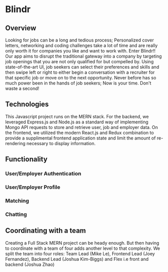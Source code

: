 # Blindr

## Overview
Looking for jobs can be a long and tedious process; Personalized cover letters, networking and coding challenges take a lot of time and are really only worth it for companies you like and want to work with. Enter Blindr!! Our app aims to disrupt the traditional gateway into a company by targeting job openings that you are not only qualified for but compelled by. Using state-of-the-art UI, job seekers can select their preferences and skills and then swipe left or right to either begin a conversation with a recruiter for that specific job or move on to the next opportunity. Never before has so much power been in the hands of job seekers; Now is your time. Don't waste a second!

## Technologies

This Javascript project runs on the MERN stack. For the backend, we leveraged Express.js and Node.js as a standard way of implementing Mongo API requests to store and retrieve user, job and employer data. On the frontend, we utilized the modern React.js and Redux combination to provide a supplimental frontend application state and limit the amount of re-rendering necessary to display information.

## Functionality

### User/Employer Authentication

### User/Employer Profile

### Matching

### Chatting

## Coordinating with a team
Creating a Full Stack MERN project can be heady enough. But then having to coordinate with a team of four adds another level to that complexity. We split the team into four roles: Team Lead (Mike Le), Frontend Lead (Joey Fernandez), Backend Lead (Joshua Kim-Biggs) and Flex i.e front and backend (Joshua Zhao)

